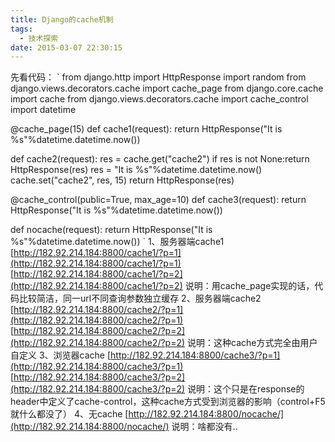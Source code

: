 ```yaml
---
title: Django的cache机制
tags:
  - 技术探索
date: 2015-03-07 22:30:15
---
```


先看代码：
`
from django.http import HttpResponse
import random
from django.views.decorators.cache import cache_page
from django.core.cache import cache
from django.views.decorators.cache import cache_control
import datetime

@cache_page(15)
def cache1(request):
    return HttpResponse("It is %s"%datetime.datetime.now())

def cache2(request):
    res = cache.get("cache2")
    if res is not None:return HttpResponse(res)
    res = "It is %s"%datetime.datetime.now()
    cache.set("cache2", res, 15)
    return HttpResponse(res)

@cache_control(public=True, max_age=10)
def cache3(request):
    return HttpResponse("It is %s"%datetime.datetime.now())

def nocache(request):
    return HttpResponse("It is %s"%datetime.datetime.now())
`
1、服务器端cache1
[http://182.92.214.184:8800/cache1/?p=1](http://182.92.214.184:8800/cache1/?p=1)
[http://182.92.214.184:8800/cache1/?p=2](http://182.92.214.184:8800/cache1/?p=2)
说明：用cache_page实现的话，代码比较简洁，同一url不同查询参数独立缓存
2、服务器端cache2
[http://182.92.214.184:8800/cache2/?p=1](http://182.92.214.184:8800/cache2/?p=1)
[http://182.92.214.184:8800/cache2/?p=2](http://182.92.214.184:8800/cache2/?p=2)
说明：这种cache方式完全由用户自定义
3、浏览器cache
[http://182.92.214.184:8800/cache3/?p=1](http://182.92.214.184:8800/cache3/?p=1)
[http://182.92.214.184:8800/cache3/?p=2](http://182.92.214.184:8800/cache3/?p=2)
说明：这个只是在response的header中定义了cache-control，这种cache方式受到浏览器的影响（control+F5就什么都没了）
4、无cache
[http://182.92.214.184:8800/nocache/](http://182.92.214.184:8800/nocache/)
说明：啥都没有..